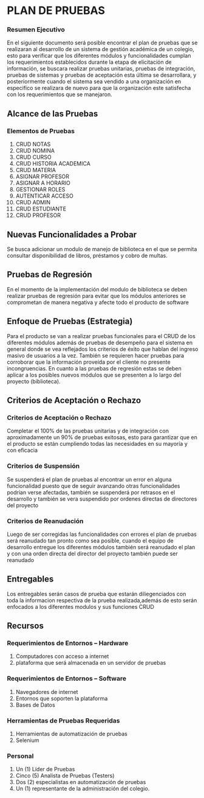 # PLAN DE PRUEBAS

### Resumen Ejecutivo 

En el siguiente documento será posible encontrar el plan de pruebas que se realizaran al desarrollo de un 
sistema de gestión académica de un colegio, esto para verificar que los diferentes módulos y funcionalidades cumplan los 
requerimientos establecidos durante la etapa de elicitación de información, se buscara realizar pruebas unitarias, pruebas de 
integración, pruebas de sistemas y pruebas de aceptación esta última se desarrollara, y posteriormente cuando el sistema sea vendido
a una organización en especifico se realizara de nuevo para que la organización este satisfecha con los requerimientos que se manejaron.


## Alcance de las Pruebas

### Elementos de Pruebas

1. CRUD NOTAS
2. CRUD NOMINA
3. CRUD CURSO
4. CRUD HISTORIA ACADEMICA
5. CRUD MATERIA
6. ASIGNAR PROFESOR
7. ASIGNAR A HORARIO
8. GESTIONAR ROLES 
9. AUTENTICAR ACCESO 
10. CRUD ADMIN
11. CRUD ESTUDIANTE
12. CRUD PROFESOR


## Nuevas Funcionalidades a Probar 

Se busca adicionar un modulo de manejo de biblioteca en el que se permita consultar disponibilidad de libros, préstamos y cobro de multas.


## Pruebas de Regresión 

En el momento de la implementación del modulo de biblioteca se deben realizar pruebas de regresión para evitar que los módulos anteriores se comprometan de manera negativa y afecte todo el producto de software





## Enfoque de Pruebas (Estrategia) 

Para el producto se van a realizar pruebas funcionales para el CRUD de los diferentes módulos además de pruebas de desempeño para el sistema en general donde se vea reflejados los criterios de éxito que hablan del ingreso masivo de usuarios a la vez. También se requieren hacer pruebas para corroborar que la información proveída por el cliente no presente incongruencias. En cuanto a las pruebas de regresión estas se deben aplicar a los posibles nuevos módulos que se presenten a lo largo del proyecto (biblioteca).



 
## Criterios de Aceptación o Rechazo
 ### Criterios de Aceptación o Rechazo 
 
Completar el 100% de las pruebas unitarias y de integración con aproximadamente un 90% de pruebas exitosas, esto para garantizar que en el producto se están cumpliendo todas las necesidades en su mayoría y con eficacia

### Criterios de Suspensión 

Se suspenderá el plan de pruebas al encontrar un error en alguna funcionalidad puesto que de seguir avanzando otras funcionalidades podrían verse afectadas, también se suspenderá por retrasos en el desarrollo y también se vera suspendido por ordenes directas de directores del proyecto

### Criterios de Reanudación
Luego de ser corregidas las funcionalidades con errores el plan de pruebas será reanudado tan pronto como sea posible, cuando el equipo de desarrollo entregue los diferentes módulos también será reanudado el plan y con una orden directa del director del proyecto también puede ser reanudado


## Entregables 

Los entregables serán casos de prueba que estarán diliegenciados con toda la informacion respectiva de la prueba realizada,además de esto serán enfocados a los diferentes modulos y sus funciones CRUD




## Recursos
 ### Requerimientos de Entornos – Hardware 
 
1. Computadores con acceso a internet 
2. plataforma que será almacenada en un servidor de pruebas 

### Requerimientos de Entornos – Software 

1. Navegadores de internet
2. Entornos que soporten la plataforma 
3. Bases de Datos

### Herramientas de Pruebas Requeridas 

1. Herramientas de automatización de pruebas
2. Selenium

 ### Personal
 
1. Un (1) Líder de Pruebas
2. Cinco (5) Analista de Pruebas (Testers)
3. Dos (2) especialistas en automatización de pruebas
4. Un (1) representante de la administración del colegio. 






